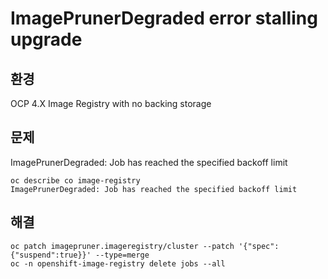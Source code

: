 
# ImagePrunerDegraded error stalling upgrade

## 환경
OCP 4.X
Image Registry with no backing storage

## 문제 
ImagePrunerDegraded: Job has reached the specified backoff limit
```
oc describe co image-registry
ImagePrunerDegraded: Job has reached the specified backoff limit
```

## 해결

```
oc patch imagepruner.imageregistry/cluster --patch '{"spec":{"suspend":true}}' --type=merge
oc -n openshift-image-registry delete jobs --all
```
